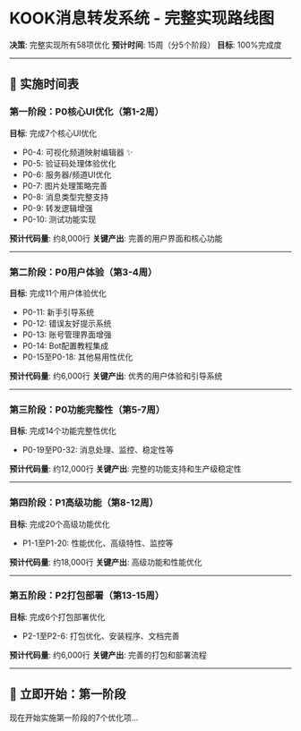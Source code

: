 # KOOK消息转发系统 - 完整实现路线图

**决策**: 完整实现所有58项优化
**预计时间**: 15周（分5个阶段）
**目标**: 100%完成度

---

## 📅 实施时间表

### 第一阶段：P0核心UI优化（第1-2周）
**目标**: 完成7个核心UI优化
- P0-4: 可视化频道映射编辑器 ✨
- P0-5: 验证码处理体验优化
- P0-6: 服务器/频道UI优化  
- P0-7: 图片处理策略完善
- P0-8: 消息类型完整支持
- P0-9: 转发逻辑增强
- P0-10: 测试功能实现

**预计代码量**: 约8,000行
**关键产出**: 完善的用户界面和核心功能

---

### 第二阶段：P0用户体验（第3-4周）
**目标**: 完成11个用户体验优化
- P0-11: 新手引导系统
- P0-12: 错误友好提示系统
- P0-13: 账号管理界面增强
- P0-14: Bot配置教程集成
- P0-15至P0-18: 其他易用性优化

**预计代码量**: 约6,000行
**关键产出**: 优秀的用户体验和引导系统

---

### 第三阶段：P0功能完整性（第5-7周）
**目标**: 完成14个功能完整性优化
- P0-19至P0-32: 消息处理、监控、稳定性等

**预计代码量**: 约12,000行
**关键产出**: 完整的功能支持和生产级稳定性

---

### 第四阶段：P1高级功能（第8-12周）
**目标**: 完成20个高级功能优化
- P1-1至P1-20: 性能优化、高级特性、监控等

**预计代码量**: 约18,000行
**关键产出**: 高级功能和性能优化

---

### 第五阶段：P2打包部署（第13-15周）
**目标**: 完成6个打包部署优化
- P2-1至P2-6: 打包优化、安装程序、文档完善

**预计代码量**: 约6,000行
**关键产出**: 完善的打包和部署流程

---

## 🚀 立即开始：第一阶段

现在开始实施第一阶段的7个优化项...
